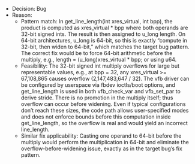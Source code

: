 - Decision: Bug
- Reason:
  - Pattern match: In get_line_length(int xres_virtual, int bpp), the product is computed as xres_virtual * bpp where both operands are 32-bit signed ints. The result is then assigned to u_long length. On 64-bit architectures, u_long is 64-bit, so this is exactly “compute in 32-bit, then widen to 64-bit,” which matches the target bug pattern. The correct fix would be to force 64-bit arithmetic before the multiply, e.g., length = (u_long)xres_virtual * bpp; or using u64.
  - Feasibility: The 32-bit signed int multiply overflows for large but representable values, e.g., at bpp = 32, any xres_virtual >= 67,108,865 causes overflow (2,147,483,647 / 32). The vfb driver can be configured by userspace via fbdev ioctls/boot options, and get_line_length is used in both vfb_check_var and vfb_set_par to derive stride. There is no promotion in the multiply itself; thus overflow can occur before widening. Even if typical configurations don’t reach these sizes, the code path allows user-specified modes and does not enforce bounds before this computation inside get_line_length, so the overflow is real and would yield an incorrect line_length.
  - Similar fix applicability: Casting one operand to 64-bit before the multiply would perform the multiplication in 64-bit and eliminate the overflow-before-widening issue, exactly as in the target bug’s fix pattern.
